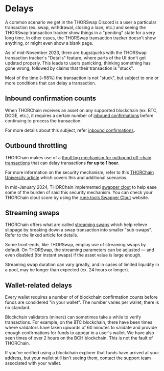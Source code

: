 # Delays

A common scenario we get in the THORSwap Discord is a user a particular
transaction (ex. swap, withdrawal, closing a loan, etc.) and seeing the
THORSwap transaction tracker show things in a "pending" state for a very long
time.  In other cases, the THORSwap transaction tracker doesn't show anything,
or might even show a blank page.

As of mid-November 2023, there are bugs/quirks with the THORSwap transaction
tracker's "Details" feature, where parts of the UI don't get updated properly.
This leads to users panicking, thinking something has gone wrong, followed by
claims that their transaction is "stuck".

Most of the time (~98%) the transaction is not "stuck", but subject to one or
more conditions that can delay a transaction.

## Inbound confirmation counts

When THORChain receives an asset on any supported blockchain (ex. BTC, DOGE,
etc.), it requires a certain number of
[inbound confirmations](https://thorchain-university.medium.com/under-the-hood-thorchain-transaction-delays-250d00ed57b7#f667)
before continuing to process the transaction.

For more details about this subject, refer
[inbound confirmations](inbound-confirmations.md).

## Outbound throttling

THORChain makes use of a
[throttling mechanism for outbound off-chain transactions](https://docs.thorchain.org/frequently-asked-questions#what-is-outbound-throttling)
that can delay transactions **for up to 1 hour**.

For more information on the security mechanism, refer to this
[THORChain University article](https://thorchain-university.medium.com/under-the-hood-thorchain-transaction-delays-250d00ed57b7#9534)
which covers this and additional scenarios.

In mid-January 2024, THORChain implemented
[swapper clout](https://gitlab.com/thorchain/thornode/-/issues/1723)
to help ease some of the burden of said this security mechanism.
You can check your THORChain clout score by using the
[rune.tools Swapper Clout](https://rune.tools/clout)
website.

## Streaming swaps

THORChain offers what are called
[streaming swaps](https://medium.com/thorchain/introducing-streaming-swaps-eff37f6150f3)
which help relieve slippage by breaking down a swap transaction into
smaller "sub-swaps".  Refer to the linked article for details.

Some front-ends, like THORSwap, employ use of streaming swaps by default.
On THORSwap, the streaming parameters can be adjusted &mdash; and even
disabled (for instant swaps) if the asset value is large enough.

Streaming swap duration can vary greatly, and in cases of limited liquidity
in a pool, may be longer than expected (ex. 24 hours or longer).

## Wallet-related delays

Every wallet requires a number of of blockchain confirmation counts before
funds are considered "in your wallet".  The number varies per wallet; there is
no standard.

Blockchain validators (miners) can sometimes take a while to verify
transactions.  For example, on the BTC blockchain, there have been times where
validators have taken upwards of 60 minutes to validate and provide enough
confirmations for funds to appear in a user's wallet.  We have also seen times
of over 2 hours on the BCH blockchain.  This is not the fault of THORChain.

If you've verified using a blockchain explorer that funds have arrived at
your address, but your wallet still isn't seeing them, contact the support
team associated with your wallet.

